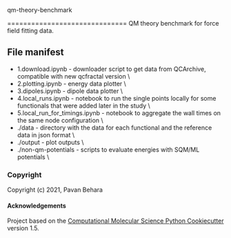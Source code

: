 qm-theory-benchmark

==============================
QM theory benchmark for force field fitting data.

File manifest
-------------
- 1.download.ipynb - downloader script to get data from QCArchive, compatible with new qcfractal version \
- 2.plotting.ipynb - energy data plotter \
- 3.dipoles.ipynb - dipole data plotter \
- 4.local_runs.ipynb - notebook to run the single points locally for some functionals that were added later in the study \
- 5.local_run_for_timings.ipynb - notebook to aggregate the wall times on the same node configuration \
- ./data - directory with the data for each functional and the reference data in json format \
- ./output - plot outputs \
- ./non-qm-potentials - scripts to evaluate energies with SQM/ML potentials \

### Copyright

Copyright (c) 2021, Pavan Behara


#### Acknowledgements
 
Project based on the 
[Computational Molecular Science Python Cookiecutter](https://github.com/molssi/cookiecutter-cms) version 1.5.
